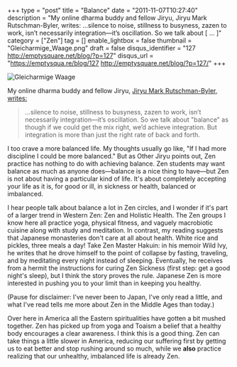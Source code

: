 +++
type = "post"
title = "Balance"
date = "2011-11-07T10:27:40"
description = "My online dharma buddy and fellow Jiryu, Jiryu Mark Rutschman-Byler, writes: ...silence to noise, stillness to busyness, zazen to work, isn&#8217;t necessarily integration&#8212;it&#8217;s oscillation. So we talk about [ ... ]"
category = ["Zen"]
tag = []
enable_lightbox = false
thumbnail = "Gleicharmige_Waage.png"
draft = false
disqus_identifier = "127 http://emptysquare.net/blog/?p=127"
disqus_url = "https://emptysqua.re/blog/127 http://emptysquare.net/blog/?p=127/"
+++

<p><img style="display:block; margin-left:auto; margin-right:auto;" src="Gleicharmige_Waage.png" title="Gleicharmige Waage" /></p>
<p>My online dharma buddy and fellow Jiryu, <a href="http://shoresofzen.com/nozeninthewest/2011/11/06/the-rat-race-tassajara-dispatch-2/">Jiryu Mark Rutschman-Byler,
writes:</a></p>
<blockquote>
<p>...silence to noise, stillness to busyness, zazen to work, isn’t
necessarily integration—it’s oscillation. So we talk about "balance"
as though if we could get the mix right, we’d achieve integration. But
integration is more than just the right rate of back and forth.</p>
</blockquote>
<p>I too crave a more balanced life. My thoughts usually go like, "If I had
more discipline I could be more balanced." But as Other Jiryu points
out, Zen practice has nothing to do with achieving balance. Zen students
may want balance as much as anyone does—balance is a nice thing to
have—but Zen is not about having a particular kind of life. It's about
completely accepting your life as it is, for good or ill, in sickness or
health, balanced or imbalanced.</p>
<p>I hear people talk about balance a lot in Zen circles, and I wonder if
it's part of a larger trend in Western Zen: Zen and Holistic Health. The
Zen groups I know here all practice yoga, physical fitness, and vaguely
macrobiotic cuisine along with study and meditation. In contrast, my
reading suggests that Japanese monasteries don't care at all about
health. White rice and pickles, three meals a day! Take Zen Master
Hakuin: in his memoir Wild Ivy, he writes that he drove himself to the
point of collapse by fasting, traveling, and by meditating every night
instead of sleeping. Eventually, he receives from a hermit the
instructions for curing Zen Sickness (first step: get a good night's
sleep), but I think the story proves the rule. Japanese Zen is more
interested in pushing you to your limit than in keeping you healthy.</p>
<p>(Pause for disclaimer: I've never been to Japan, I've only read a
little, and what I've read tells me more about Zen in the Middle Ages
than today.)</p>
<p>Over here in America all the Eastern spiritualities have gotten a bit
mushed together. Zen has picked up from yoga and Toaism a belief that a
healthy body encourages a clear awareness. I think this is a good thing.
Zen can take things a little slower in America, reducing our suffering
first by getting us to eat better and stop rushing around so much, while
we <strong>also</strong> practice realizing that our unhealthy, imbalanced life is
already Zen.</p>
